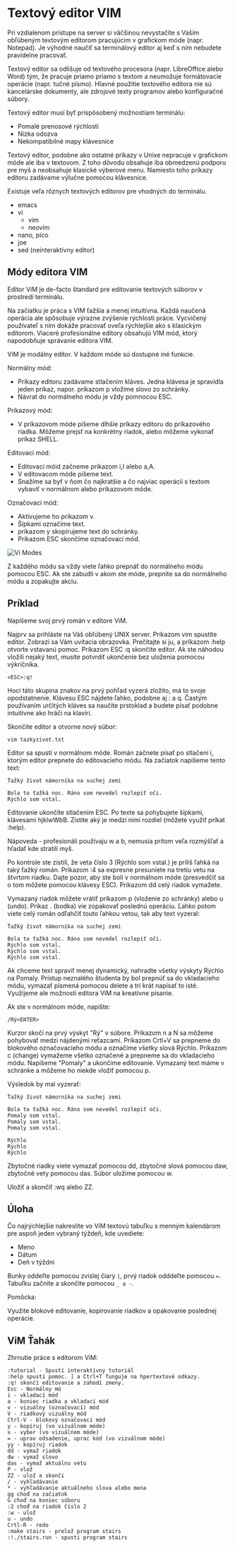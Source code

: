 # Textový editor VIM

Pri vzdialenom prístupe na server si väčšinou nevystačíte s Vaším obľúbeným textovým editorom pracujúcim v grafickom móde (napr. Notepad).
Je výhodné naučiť sa terminálový editor aj keď s ním nebudete pravidelne pracovať.

Textový editor sa odlišuje od textového procesora (napr. LibreOffice alebo Word) tým, že pracuje priamo priamo s textom a neumožuje 
formátovacie operácie (napr. tučné písmo). Hlavné použitie textového editora nie sú kancelárske dokumenty, 
ale zdrojové texty programov alebo konfiguračné súbory.

Textový editor musí byť prispôsobený možnostiam terminálu:

- Pomalé prenosové rýchlosti
- Nízka odozva
- Nekompatibilné mapy klávesnice

Textový editor, podobne ako ostatné príkazy v Unixe nepracuje v grafickom móde ale iba v textovom.
Z toho dôvodu obsahuje iba obmedzenú podporu pre myš a neobsahuje klasické výberové menu.
Namiesto toho príkazy editoru zadávame výlučne pomocou klávesnice.

Existuje veľa rôznych textových editorov pre vhodných do terminálu.

- emacs
- vi
	- vim
    - neovim
- nano, pico
- joe
- sed (neinteraktívny editor)

## Módy editora VIM

Editor ViM je de-facto štandard pre editovanie textových súborov v prostredí terminálu. 

Na začiatku je práca s VIM ťažšia a menej intuitívna. Každá naučená operácia ale spôsobuje výrazne zvýšenie rýchlosti práce.
Vycvičený používateľ s ním dokáže pracovať oveľa rýchlejšie ako s klasickým editorom. Viaceré profesionálne editory 
obsahujú VIM mód, ktorý napodobňuje správanie editora VIM.

ViM je  modálny editor. V každom móde sú dostupné iné funkcie.

Normálny mód:
- Príkazy editoru zadávame stlačením kláves. Jedna klávesa je spravidla jeden príkaz, napor. príkazom p vložíme slovo zo schránky. 
- Návrat do normálneho módu je vždy pomnocou ESC.

Príkazový mód:
- V príkazovom móde píšeme dlhšie príkazy editoru do príkazového riadka. Môžeme prejsť na konkrétny riadok, 
	alebo môžeme vykonať príkaz SHELL.
    
Editovací mód:
- Editovací móid začneme príkazom i,I alebo a,A.
- V editovacom móde píšeme text.
- Snažíme sa byť v ňom čo najkratšie a čo najviac operácií s textom vybaviť v normálnom alebo príkazovom móde.

Označovací mód:
- Aktivujeme ho príkazom v.
- Šípkami označíme text.
- príkazom y skopírujeme text do schránky.
- Príkazom ESC skončíme označovací mód.

![Vi Modes](vimodes.svg)

Z každého módu sa vždy viete ľahko prepnáť do normálneho módu pomocou ESC.
Ak ste zabudli v akom ste móde, prepnite sa do normálneho módu a zopakujte akciu.

## Príklad

Napíšeme svoj prvý román v editore ViM.

Najprv sa prihláste na Váš obľúbený UNIX server.
Príkazom vim spustíte editor. Zobrazí sa Vám uvítacia obrazovka. Prečítajte si ju, a príkazom :help otvorte vstavanú pomoc.
Príkazom ESC :q skončíte editor. Ak ste náhodou vložili nejaký text, musíte potvrdiť ukončenie bez uloženia pomocou výkričníka.

	<ESC>:q!

Hoci táto skupina znakov na prvý pohľad vyzerá zložito, má to svoje opodstatnenie.
Klávesu ESC nájdete ľahko, podobne aj : a q. Častým používaním určitých 
kláves sa naučíte prstoklad a budete písať podobne intuitívne ako hráči na klavíri.

Skončite editor a otvorne nový súbor:

```shell
vim tazkyzivot.txt
```

Editor sa spustí v normálnom móde.
Román začnete písať po stlačení i, ktorým editor prepnete do editovacieho módu.
Na začiatok napíšeme tento text:

	Ťažký život námorníka na suchej zemi
    
    Bola to ťažká noc. Ráno som nevedel rozlepiť oči.
    Rýchlo som vstal.

Editovanie ukončíte stlačením ESC. Po texte sa pohybujete šípkami, 
klávesami hjklwWbB. Zistite aký je medzi nimi rozdiel (môžete využiť príkat :help).

Nápoveda - profesionáli používaju w a b, nemusia pritom veľa rozmýšľať 
a hľadať kde stratili myš.

Po kontrole ste zistili, že veta číslo 3 (Rýchlo som vstal.) je príliš ľahká na taký ťažký román.
Príkazom :4 sa expresne presuniete na tretiu vetu na štvrtom riadku. Dajte pozor, aby ste boli v normálnom 
móde (presvedčiť sa o tom môžete pomocou klávesy ESC). Príkazom dd celý riadok vymažete.

Vymazaný riadok môžete vrátiť príkazom p (vloženie zo schránky) alebo u (undo). Príkaz . (bodka) vie zopakovať poslednú operáciu.
Ľahko potom viete celý román odľahčiť touto ľahkou vetou, tak aby text vyzeral:

	Ťažký život námorníka na suchej zemi
    
    Bola to ťažká noc. Ráno som nevedel rozlepiť oči.
    Rýchlo som vstal.
    Rýchlo som vstal.
    Rýchlo som vstal.

Ak chceme text spraviť menej dynamický, nahradte všetky výskyty Rýchlo na Pomaly. Prístup neznalého študenta by bol
prepnúť sa do vkladacieho módu, 
vymazať písmená pomocou delete a tri krát napísať to isté. Využijeme ale možnosti editora ViM na kreatívne písanie.

Ak ste v normálnom móde, napíšte:

	/Rý<ENTER>

Kurzor skočí na prvý výskyt "Rý" v súbore. Príkazom n a N sa môžeme pohybovať medzi nájdenými reťazcami. 
Príkazom Crtl+V sa prepneme do blokového označovacieho módu a označíme všetky slová Rýchlo.
Príkazom c (change) vymažeme všetko označené a prepneme sa do vkladacieho módu. Napíšeme "Pomaly" a ukončíme editovanie.
Vymazaný text máme v schránke a môžeme ho niekde vložiť pomocou p.

Výsledok by mal vyzerať:

	Ťažký život námorníka na suchej zemi
    
    Bola to ťažká noc. Ráno som nevedel rozlepiť oči.
    Pomaly som vstal.
    Pomaly som vstal.
    Pomaly som vstal.
    
    Rýchlo
    Rýchlo
    Rýchlo
 
 
Zbytočné riadky viete vymazať pomocou dd, zbytočné slová pomocou daw, zbytočné vety pomocou das.
Súbor uložíme pomocou w.

Uložiť a skončiť :wq alebo ZZ.

## Úloha

Čo najrýchlejšie nakreslite vo ViM textovú tabuľku s menným kalendárom pre aspoň jeden vybraný týždeň, kde uvediete:
- Meno
- Dátum
- Deň v týždni

Bunky oddeľte pomocou zvislej čiary ```|```, prvý riadok odddeľte pomocou ```=```.
Tabuľku začnite a skončite pomocou ```_ a -```.

Pomôcka:

Využite blokové editovanie, kopírovanie riadkov a opakovanie poslednej operácie. 

## ViM Ťahák

Zhrnutie práce s editorom ViM:

    :tutorial - Spustí interaktívny tutoriál
    :help spustí pomoc. ] a Ctrl+T funguje na hpertextové odkazy.
    :q! skončí editovanie a zahodí zmeny.
    Esc - Normálny mó
    i - vkladací mód
  	a - koniec riadka a vkladací mód
    v - vizuálny (označovací) mód
    V - riadkový vizuálny mód
    Ctrl-V - blokový označovací mód
    y - kopíruj (vo vizuálnom móde)
    x - vyber (vo vizuálnom móde)
    = - uprav odsadenie, uprac kód (vo vizuálnom móde)
    yy - kopíruj riadok
    dd - vymaž riadok
    dw - vymaž slovo
    das - vymaž aktuálnu vetu
    P - vlož
    ZZ - ulož a skonči
    / - vyhľadávanie
    * - vyhľadávanie aktuálneho slova alebo mena
    gg choď na začiatok
    G choď na koniec súboru
    :2 choď na riadok číslo 2
    :w - ulož
    u - undo
    Crtl-R - redo
    :make stairs - prelož program stairs
    :!./stairs.run - spusti program stairs
    
